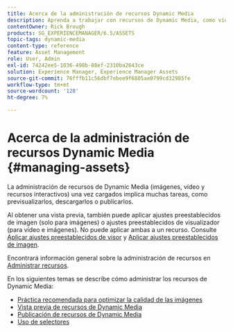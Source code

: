 ```yaml
---
title: Acerca de la administración de recursos Dynamic Media
description: Aprenda a trabajar con recursos de Dynamic Media, como vídeos e imágenes, una vez cargados. Puede obtener una vista previa, descargar o publicar recursos.
contentOwner: Rick Brough
products: SG_EXPERIENCEMANAGER/6.5/ASSETS
topic-tags: dynamic-media
content-type: reference
feature: Asset Management
role: User, Admin
exl-id: 74242ee5-1036-498b-88ef-2310ba2643ce
solution: Experience Manager, Experience Manager Assets
source-git-commit: 76fffb11c56dbf7ebee9f6805ae0799cd32985fe
workflow-type: tm+mt
source-wordcount: '128'
ht-degree: 7%

---
```


# Acerca de la administración de recursos Dynamic Media {#managing-assets}

La administración de recursos de Dynamic Media (imágenes, vídeo y recursos interactivos) una vez cargados implica muchas tareas, como previsualizarlos, descargarlos o publicarlos.

Al obtener una vista previa, también puede aplicar ajustes preestablecidos de imagen (solo para imágenes) o ajustes preestablecidos de visualizador (para vídeo e imágenes). No puede aplicar ambas a un recurso. Consulte [Aplicar ajustes preestablecidos de visor](/help/assets/viewer-presets.md) y [Aplicar ajustes preestablecidos de imagen](/help/assets/image-sets.md).

Encontrará información general sobre la administración de recursos en [Administrar recursos](/help/assets/manage-assets.md).

En los siguientes temas se describe cómo administrar los recursos de Dynamic Media:

* [Práctica recomendada para optimizar la calidad de las imágenes](/help/assets/best-practices-for-optimizing-the-quality-of-your-images.md)
* [Vista previa de recursos de Dynamic Media](/help/assets/previewing-assets.md)
* [Publicación de recursos de Dynamic Media](/help/assets/publishing-dynamicmedia-assets.md)
* [Uso de selectores](/help/assets/working-with-selectors.md)
